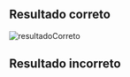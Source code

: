 ## Resultado correto
![resultadoCorreto](https://user-images.githubusercontent.com/63315782/203808676-b5e346af-5931-43bb-812f-59e43031f54f.png)

## Resultado incorreto

